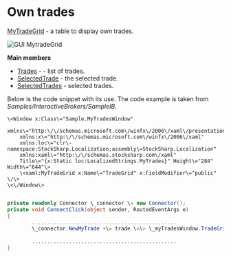 # Own trades

[MyTradeGrid](../api/StockSharp.Xaml.MyTradeGrid.html) \- a table to display own trades. 

![GUI MytradeGrid](~/images/GUI_MytradeGrid.png)

**Main members**

- [Trades](../api/StockSharp.Xaml.MyTradeGrid.Trades.html) \- \- list of trades.
- [SelectedTrade](../api/StockSharp.Xaml.MyTradeGrid.SelectedTrade.html) \- the selected trade.
- [SelectedTrades](../api/StockSharp.Xaml.MyTradeGrid.SelectedTrades.html) \- selected trades.

Below is the code snippet with its use. The code example is taken from *Samples\/InteractiveBrokers\/SampleIB.*

```xaml
\<Window x:Class\="Sample.MyTradesWindow"
    xmlns\="http:\/\/schemas.microsoft.com\/winfx\/2006\/xaml\/presentation"
    xmlns:x\="http:\/\/schemas.microsoft.com\/winfx\/2006\/xaml"
    xmlns:loc\="clr\-namespace:StockSharp.Localization;assembly\=StockSharp.Localization"
    xmlns:xaml\="http:\/\/schemas.stocksharp.com\/xaml"
    Title\="{x:Static loc:LocalizedStrings.MyTrades}" Height\="284" Width\="644"\>
	\<xaml:MyTradeGrid x:Name\="TradeGrid" x:FieldModifier\="public" \/\>
\<\/Window\>
	  				
```
```cs
private readonly Connector \_connector \= new Connector();
private void ConnectClick(object sender, RoutedEventArgs e)
{
        ...............................................
		\_connector.NewMyTrade +\= trade \=\> \_myTradesWindow.TradeGrid.Trades.Add(trade);
			
		...............................................
}
	  				
```

